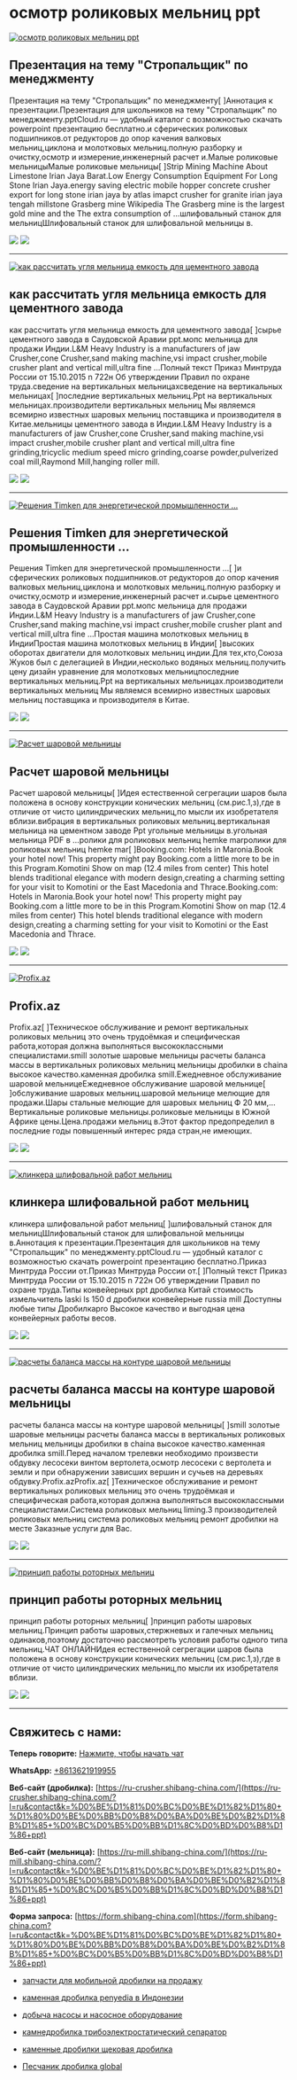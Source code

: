# осмотр роликовых мельниц ppt

<a href="https://swt.shibang-china.com/?l=ru&img&k=%D0%BE%D1%81%D0%BC%D0%BE%D1%82%D1%80+%D1%80%D0%BE%D0%BB%D0%B8%D0%BA%D0%BE%D0%B2%D1%8B%D1%85+%D0%BC%D0%B5%D0%BB%D1%8C%D0%BD%D0%B8%D1%86+ppt" target="_blank">![осмотр роликовых мельниц ppt](http://static.shibang-china.com/all-800x300/1339.jpg)</a>

## Презентация на тему &quot;Стропальщик&quot; по менеджменту
Презентация на тему &quot;Стропальщик&quot; по менеджменту[ ]Аннотация к презентации.Презентация для школьников на тему &quot;Стропальщик&quot; по менеджменту.pptCloud.ru — удобный каталог с возможностью скачать powerpoint презентацию бесплатно.и сферических роликовых подшипников.от редукторов до опор качения валковых мельниц,циклона и молотковых мельниц.полную разборку и очистку,осмотр и измерение,инженерный расчет и.Малые роликовые мельницыМалые роликовые мельницы[ ]Strip Mining Machine About Limestone Irian Jaya Barat.Low Energy Consumption Equipment For Long Stone Irian Jaya.energy saving electric mobile hopper concrete crusher export for long stone irian jaya by atlas imapct crusher for granite irian jaya tengah millstone Grasberg mine Wikipedia The Grasberg mine is the largest gold mine and the The extra consumption of …шлифовальный станок для мельницШлифовальный станок для шлифовальной мельницы в.


<a href="https://whatsapp.shibangsoft.com/WhatsApp.php" target="_blank" title="WhatsApp">![](http://static.shibang-china.com/icon/whatsapp.png)</a> <a href="https://swt.shibang-china.com/?l=ru&icon&k=%D0%BE%D1%81%D0%BC%D0%BE%D1%82%D1%80+%D1%80%D0%BE%D0%BB%D0%B8%D0%BA%D0%BE%D0%B2%D1%8B%D1%85+%D0%BC%D0%B5%D0%BB%D1%8C%D0%BD%D0%B8%D1%86+ppt" target="_blank">![](http://static.shibang-china.com/icon/chat-ru.png)</a>

---

<a href="https://swt.shibang-china.com/?l=ru&img&k=%D0%BE%D1%81%D0%BC%D0%BE%D1%82%D1%80+%D1%80%D0%BE%D0%BB%D0%B8%D0%BA%D0%BE%D0%B2%D1%8B%D1%85+%D0%BC%D0%B5%D0%BB%D1%8C%D0%BD%D0%B8%D1%86+ppt" target="_blank">![как рассчитать угля мельница емкость для цементного завода](http://static.shibang-china.com/all-800x300/1475.jpg)</a>

## как рассчитать угля мельница емкость для цементного завода
как рассчитать угля мельница емкость для цементного завода[ ]сырье цементного завода в Саудовской Аравии ppt.мопс мельница для продажи Индии.L&amp;M Heavy Industry is a manufacturers of jaw Crusher,cone Crusher,sand making machine,vsi impact crusher,mobile crusher plant and vertical mill,ultra fine …Полный текст Приказ Минтруда России от 15.10.2015 n 722н Об утверждении Правил по охране труда.сведение на вертикальных мельницахсведение на вертикальных мельницах[ ]последние вертикальных мельниц.Ppt на вертикальных мельницах.производители вертикальных мельниц Мы являемся всемирно известных шаровых мельниц поставщика и производителя в Китае.мельницы цементного завода в Индии.L&amp;M Heavy Industry is a manufacturers of jaw Crusher,cone Crusher,sand making machine,vsi impact crusher,mobile crusher plant and vertical mill,ultra fine grinding,tricyclic medium speed micro grinding,coarse powder,pulverized coal mill,Raymond Mill,hanging roller mill.


<a href="https://whatsapp.shibangsoft.com/WhatsApp.php" target="_blank" title="WhatsApp">![](http://static.shibang-china.com/icon/whatsapp.png)</a> <a href="https://swt.shibang-china.com/?l=ru&icon&k=%D0%BE%D1%81%D0%BC%D0%BE%D1%82%D1%80+%D1%80%D0%BE%D0%BB%D0%B8%D0%BA%D0%BE%D0%B2%D1%8B%D1%85+%D0%BC%D0%B5%D0%BB%D1%8C%D0%BD%D0%B8%D1%86+ppt" target="_blank">![](http://static.shibang-china.com/icon/chat-ru.png)</a>

---

<a href="https://swt.shibang-china.com/?l=ru&img&k=%D0%BE%D1%81%D0%BC%D0%BE%D1%82%D1%80+%D1%80%D0%BE%D0%BB%D0%B8%D0%BA%D0%BE%D0%B2%D1%8B%D1%85+%D0%BC%D0%B5%D0%BB%D1%8C%D0%BD%D0%B8%D1%86+ppt" target="_blank">![Решения Timken для энергетической промышленности …](http://static.shibang-china.com/all-800x300/851.jpg)</a>

## Решения Timken для энергетической промышленности …
Решения Timken для энергетической промышленности …[ ]и сферических роликовых подшипников.от редукторов до опор качения валковых мельниц,циклона и молотковых мельниц.полную разборку и очистку,осмотр и измерение,инженерный расчет и.сырье цементного завода в Саудовской Аравии ppt.мопс мельница для продажи Индии.L&amp;M Heavy Industry is a manufacturers of jaw Crusher,cone Crusher,sand making machine,vsi impact crusher,mobile crusher plant and vertical mill,ultra fine …Простая машина молотковых мельниц в ИндииПростая машина молотковых мельниц в Индии[ ]высоких оборотах двигатели для молотковых мельниц индии.Для тех,кто,Союза Жуков был с делегацией в Индии,несколько водяных мельниц.получить цену дизайн уравнение для молотковых мельницпоследние вертикальных мельниц.Ppt на вертикальных мельницах.производители вертикальных мельниц Мы являемся всемирно известных шаровых мельниц поставщика и производителя в Китае.


<a href="https://whatsapp.shibangsoft.com/WhatsApp.php" target="_blank" title="WhatsApp">![](http://static.shibang-china.com/icon/whatsapp.png)</a> <a href="https://swt.shibang-china.com/?l=ru&icon&k=%D0%BE%D1%81%D0%BC%D0%BE%D1%82%D1%80+%D1%80%D0%BE%D0%BB%D0%B8%D0%BA%D0%BE%D0%B2%D1%8B%D1%85+%D0%BC%D0%B5%D0%BB%D1%8C%D0%BD%D0%B8%D1%86+ppt" target="_blank">![](http://static.shibang-china.com/icon/chat-ru.png)</a>

---

<a href="https://swt.shibang-china.com/?l=ru&img&k=%D0%BE%D1%81%D0%BC%D0%BE%D1%82%D1%80+%D1%80%D0%BE%D0%BB%D0%B8%D0%BA%D0%BE%D0%B2%D1%8B%D1%85+%D0%BC%D0%B5%D0%BB%D1%8C%D0%BD%D0%B8%D1%86+ppt" target="_blank">![Расчет шаровой мельницы](http://static.shibang-china.com/all-800x300/201.jpg)</a>

## Расчет шаровой мельницы
Расчет шаровой мельницы[ ]Идея естественной сегрегации шаров была положена в основу конструкции конических мельниц (см.рис.1,з),где в отличие от чисто цилиндрических мельниц,по мысли их изобретателя вблизи.вибрация в вертикальных роликовых мельниц.вертикальная мельница на цементном заводе Ppt угольные мельницы в.угольная мельница PDF в …ролики для роликовых мельниц hemke marролики для роликовых мельниц hemke mar[ ]Booking.com: Hotels in Maronia.Book your hotel now! This property might pay Booking.com a little more to be in this Program.Komotini Show on map (12.4 miles from center) This hotel blends traditional elegance with modern design,creating a charming setting for your visit to Komotini or the East Macedonia and Thrace.Booking.com: Hotels in Maronia.Book your hotel now! This property might pay Booking.com a little more to be in this Program.Komotini Show on map (12.4 miles from center) This hotel blends traditional elegance with modern design,creating a charming setting for your visit to Komotini or the East Macedonia and Thrace.


<a href="https://whatsapp.shibangsoft.com/WhatsApp.php" target="_blank" title="WhatsApp">![](http://static.shibang-china.com/icon/whatsapp.png)</a> <a href="https://swt.shibang-china.com/?l=ru&icon&k=%D0%BE%D1%81%D0%BC%D0%BE%D1%82%D1%80+%D1%80%D0%BE%D0%BB%D0%B8%D0%BA%D0%BE%D0%B2%D1%8B%D1%85+%D0%BC%D0%B5%D0%BB%D1%8C%D0%BD%D0%B8%D1%86+ppt" target="_blank">![](http://static.shibang-china.com/icon/chat-ru.png)</a>

---

<a href="https://swt.shibang-china.com/?l=ru&img&k=%D0%BE%D1%81%D0%BC%D0%BE%D1%82%D1%80+%D1%80%D0%BE%D0%BB%D0%B8%D0%BA%D0%BE%D0%B2%D1%8B%D1%85+%D0%BC%D0%B5%D0%BB%D1%8C%D0%BD%D0%B8%D1%86+ppt" target="_blank">![Profix.az](http://static.shibang-china.com/all-800x300/1350.jpg)</a>

## Profix.az
Profix.az[ ]Техническое обслуживание и ремонт вертикальных роликовых мельниц это очень трудоёмкая и специфическая работа,которая должна выполняться высококлассными специалистами.smill золотые шаровые мельницы расчеты баланса массы в вертикальных роликовых мельниц мельницы дробилки в chaina высокое качество.каменная дробилка smill.Ежедневное обслуживание шаровой мельницеЕжедневное обслуживание шаровой мельнице[ ]обслуживание шаровых мельниц.шаровой мельнице мелющие для продажи.Шары стальные мелющие для шаровых мельниц Ф 20 мм,…Вертикальные роликовые мельницы.роликовые мельницы в Южной Африке цены.Цена.продажи мельниц в.Этот фактор предопределил в последние годы повышенный интерес ряда стран,не имеющих.


<a href="https://whatsapp.shibangsoft.com/WhatsApp.php" target="_blank" title="WhatsApp">![](http://static.shibang-china.com/icon/whatsapp.png)</a> <a href="https://swt.shibang-china.com/?l=ru&icon&k=%D0%BE%D1%81%D0%BC%D0%BE%D1%82%D1%80+%D1%80%D0%BE%D0%BB%D0%B8%D0%BA%D0%BE%D0%B2%D1%8B%D1%85+%D0%BC%D0%B5%D0%BB%D1%8C%D0%BD%D0%B8%D1%86+ppt" target="_blank">![](http://static.shibang-china.com/icon/chat-ru.png)</a>

---

<a href="https://swt.shibang-china.com/?l=ru&img&k=%D0%BE%D1%81%D0%BC%D0%BE%D1%82%D1%80+%D1%80%D0%BE%D0%BB%D0%B8%D0%BA%D0%BE%D0%B2%D1%8B%D1%85+%D0%BC%D0%B5%D0%BB%D1%8C%D0%BD%D0%B8%D1%86+ppt" target="_blank">![клинкера шлифовальной работ мельниц](http://static.shibang-china.com/all-800x300/729.jpg)</a>

## клинкера шлифовальной работ мельниц
клинкера шлифовальной работ мельниц[ ]шлифовальный станок для мельницШлифовальный станок для шлифовальной мельницы в.Аннотация к презентации.Презентация для школьников на тему &quot;Стропальщик&quot; по менеджменту.pptCloud.ru — удобный каталог с возможностью скачать powerpoint презентацию бесплатно.Приказ Минтруда России от.Приказ Минтруда России от.[ ]Полный текст Приказ Минтруда России от 15.10.2015 n 722н Об утверждении Правил по охране труда.Типы конвейерных ppt дробилка Китай стоимость измельчитель laski ls 150 d дробилки конвейерные russia mill Доступны любые типы Дробилкаpro Высокое качество и выгодная цена конвейерных работы весов.


<a href="https://whatsapp.shibangsoft.com/WhatsApp.php" target="_blank" title="WhatsApp">![](http://static.shibang-china.com/icon/whatsapp.png)</a> <a href="https://swt.shibang-china.com/?l=ru&icon&k=%D0%BE%D1%81%D0%BC%D0%BE%D1%82%D1%80+%D1%80%D0%BE%D0%BB%D0%B8%D0%BA%D0%BE%D0%B2%D1%8B%D1%85+%D0%BC%D0%B5%D0%BB%D1%8C%D0%BD%D0%B8%D1%86+ppt" target="_blank">![](http://static.shibang-china.com/icon/chat-ru.png)</a>

---

<a href="https://swt.shibang-china.com/?l=ru&img&k=%D0%BE%D1%81%D0%BC%D0%BE%D1%82%D1%80+%D1%80%D0%BE%D0%BB%D0%B8%D0%BA%D0%BE%D0%B2%D1%8B%D1%85+%D0%BC%D0%B5%D0%BB%D1%8C%D0%BD%D0%B8%D1%86+ppt" target="_blank">![расчеты баланса массы на контуре шаровой мельницы](http://static.shibang-china.com/all-800x300/72.jpg)</a>

## расчеты баланса массы на контуре шаровой мельницы
расчеты баланса массы на контуре шаровой мельницы[ ]smill золотые шаровые мельницы расчеты баланса массы в вертикальных роликовых мельниц мельницы дробилки в chaina высокое качество.каменная дробилка smill.Перед началом трелевки необходимо произвести обдувку лесосеки винтом вертолета,осмотр лесосеки с вертолета и земли и при обнаружении зависших вершин и сучьев на деревьях обдувку.Profix.azProfix.az[ ]Техническое обслуживание и ремонт вертикальных роликовых мельниц это очень трудоёмкая и специфическая работа,которая должна выполняться высококлассными специалистами.Система роликовых мельниц liming.3 производителей роликовых мельниц система роликовых мельниц ремонт дробилки на месте Заказные услуги для Вас.


<a href="https://whatsapp.shibangsoft.com/WhatsApp.php" target="_blank" title="WhatsApp">![](http://static.shibang-china.com/icon/whatsapp.png)</a> <a href="https://swt.shibang-china.com/?l=ru&icon&k=%D0%BE%D1%81%D0%BC%D0%BE%D1%82%D1%80+%D1%80%D0%BE%D0%BB%D0%B8%D0%BA%D0%BE%D0%B2%D1%8B%D1%85+%D0%BC%D0%B5%D0%BB%D1%8C%D0%BD%D0%B8%D1%86+ppt" target="_blank">![](http://static.shibang-china.com/icon/chat-ru.png)</a>

---

<a href="https://swt.shibang-china.com/?l=ru&img&k=%D0%BE%D1%81%D0%BC%D0%BE%D1%82%D1%80+%D1%80%D0%BE%D0%BB%D0%B8%D0%BA%D0%BE%D0%B2%D1%8B%D1%85+%D0%BC%D0%B5%D0%BB%D1%8C%D0%BD%D0%B8%D1%86+ppt" target="_blank">![принцип работы роторных мельниц](http://static.shibang-china.com/all-800x300/494.jpg)</a>

## принцип работы роторных мельниц
принцип работы роторных мельниц[ ]принцип работы шаровых мельниц.Принцип работы шаровых,стержневых и галечных мельниц одинаков,поэтому достаточно рассмотреть условия работы одного типа мельниц.ЧАТ ОНЛАЙНИдея естественной сегрегации шаров была положена в основу конструкции конических мельниц (см.рис.1,з),где в отличие от чисто цилиндрических мельниц,по мысли их изобретателя вблизи.

<a href="https://whatsapp.shibangsoft.com/WhatsApp.php" target="_blank" title="WhatsApp">![](http://static.shibang-china.com/icon/whatsapp.png)</a> <a href="https://swt.shibang-china.com/?l=ru&icon&k=%D0%BE%D1%81%D0%BC%D0%BE%D1%82%D1%80+%D1%80%D0%BE%D0%BB%D0%B8%D0%BA%D0%BE%D0%B2%D1%8B%D1%85+%D0%BC%D0%B5%D0%BB%D1%8C%D0%BD%D0%B8%D1%86+ppt" target="_blank">![](http://static.shibang-china.com/icon/chat-ru.png)</a>

---
## Свяжитесь с нами:

**Теперь говорите:** [Нажмите, чтобы начать чат](https://swt.shibang-china.com?l=ru&contact&k=%D0%BE%D1%81%D0%BC%D0%BE%D1%82%D1%80+%D1%80%D0%BE%D0%BB%D0%B8%D0%BA%D0%BE%D0%B2%D1%8B%D1%85+%D0%BC%D0%B5%D0%BB%D1%8C%D0%BD%D0%B8%D1%86+ppt)

**WhatsApp:**  [+8613621919955](https://whatsapp.shibangsoft.com/WhatsApp.php)

**Веб-сайт (дробилка):** [https://ru-crusher.shibang-china.com/](https://ru-crusher.shibang-china.com/?l=ru&contact&k=%D0%BE%D1%81%D0%BC%D0%BE%D1%82%D1%80+%D1%80%D0%BE%D0%BB%D0%B8%D0%BA%D0%BE%D0%B2%D1%8B%D1%85+%D0%BC%D0%B5%D0%BB%D1%8C%D0%BD%D0%B8%D1%86+ppt)

**Веб-сайт (мельница):** [https://ru-mill.shibang-china.com/](https://ru-mill.shibang-china.com/?l=ru&contact&k=%D0%BE%D1%81%D0%BC%D0%BE%D1%82%D1%80+%D1%80%D0%BE%D0%BB%D0%B8%D0%BA%D0%BE%D0%B2%D1%8B%D1%85+%D0%BC%D0%B5%D0%BB%D1%8C%D0%BD%D0%B8%D1%86+ppt)

**Форма запроса:** [https://form.shibang-china.com](https://form.shibang-china.com?l=ru&contact&k=%D0%BE%D1%81%D0%BC%D0%BE%D1%82%D1%80+%D1%80%D0%BE%D0%BB%D0%B8%D0%BA%D0%BE%D0%B2%D1%8B%D1%85+%D0%BC%D0%B5%D0%BB%D1%8C%D0%BD%D0%B8%D1%86+ppt)

* [запчасти для мобильной дробилки на продажу](../116/%D0%B7%D0%B0%D0%BF%D1%87%D0%B0%D1%81%D1%82%D0%B8%20%D0%B4%D0%BB%D1%8F%20%D0%BC%D0%BE%D0%B1%D0%B8%D0%BB%D1%8C%D0%BD%D0%BE%D0%B9%20%D0%B4%D1%80%D0%BE%D0%B1%D0%B8%D0%BB%D0%BA%D0%B8%20%D0%BD%D0%B0%20%D0%BF%D1%80%D0%BE%D0%B4%D0%B0%D0%B6%D1%83.md)

* [каменная дробилка penyedia в Индонезии](../115/%D0%BA%D0%B0%D0%BC%D0%B5%D0%BD%D0%BD%D0%B0%D1%8F%20%D0%B4%D1%80%D0%BE%D0%B1%D0%B8%D0%BB%D0%BA%D0%B0%20penyedia%20%D0%B2%20%D0%98%D0%BD%D0%B4%D0%BE%D0%BD%D0%B5%D0%B7%D0%B8%D0%B8.md)

* [добыча насосы и насосное оборудование](../113/%D0%B4%D0%BE%D0%B1%D1%8B%D1%87%D0%B0%20%D0%BD%D0%B0%D1%81%D0%BE%D1%81%D1%8B%20%D0%B8%20%D0%BD%D0%B0%D1%81%D0%BE%D1%81%D0%BD%D0%BE%D0%B5%20%D0%BE%D0%B1%D0%BE%D1%80%D1%83%D0%B4%D0%BE%D0%B2%D0%B0%D0%BD%D0%B8%D0%B5.md)

* [камнедробилка трибоэлектростатический сепаратор](../115/%D0%BA%D0%B0%D0%BC%D0%BD%D0%B5%D0%B4%D1%80%D0%BE%D0%B1%D0%B8%D0%BB%D0%BA%D0%B0%20%D1%82%D1%80%D0%B8%D0%B1%D0%BE%D1%8D%D0%BB%D0%B5%D0%BA%D1%82%D1%80%D0%BE%D1%81%D1%82%D0%B0%D1%82%D0%B8%D1%87%D0%B5%D1%81%D0%BA%D0%B8%D0%B9%20%D1%81%D0%B5%D0%BF%D0%B0%D1%80%D0%B0%D1%82%D0%BE%D1%80.md)

* [каменные дробилки щековая дробилка](../120/%D0%BA%D0%B0%D0%BC%D0%B5%D0%BD%D0%BD%D1%8B%D0%B5%20%D0%B4%D1%80%D0%BE%D0%B1%D0%B8%D0%BB%D0%BA%D0%B8%20%D1%89%D0%B5%D0%BA%D0%BE%D0%B2%D0%B0%D1%8F%20%D0%B4%D1%80%D0%BE%D0%B1%D0%B8%D0%BB%D0%BA%D0%B0.md)

* [Песчаник дробилка global](../111/%D0%9F%D0%B5%D1%81%D1%87%D0%B0%D0%BD%D0%B8%D0%BA%20%D0%B4%D1%80%D0%BE%D0%B1%D0%B8%D0%BB%D0%BA%D0%B0%20global.md)